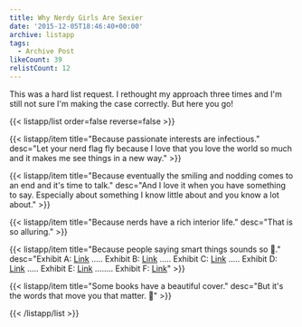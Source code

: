 ```yaml
---
title: Why Nerdy Girls Are Sexier
date: '2015-12-05T18:46:40+00:00'
archive: listapp
tags: 
  - Archive Post
likeCount: 39
relistCount: 12
---
```


This was a hard list request. I rethought my approach three times and I'm still not sure I'm making the case correctly. But here you go!

<!--more-->

{{< listapp/list order=false reverse=false >}}

   {{< listapp/item title="Because passionate interests are infectious."
      desc="Let your nerd flag fly because I love that you love the world so much and it makes me see things in a new way." >}}

   {{< listapp/item title="Because eventually the smiling and nodding comes to an end and it's time to talk."
      desc="And I love it when you have something to say. Especially about something I know little about and you know a lot about." >}}

   {{< listapp/item title="Because nerds have a rich interior life."
      desc="That is so alluring." >}}

   {{< listapp/item title="Because people saying smart things sounds so 💯."
      desc="Exhibit A: [Link](http://youtu.be/ahXIMUkSXX0) ..... Exhibit B: [Link](http://youtu.be/nlUQfXwvQLc) ..... Exhibit C: [Link](http://youtu.be/4KoKqaq76kg) ..... Exhibit D: [Link](http://youtu.be/xpN1dlH3tWo) .....  Exhibit E: [Link](http://youtu.be/FgyZ4ia25gg) ........ Exhibit F: [Link](http://youtu.be/lPB_17rbNXk)" >}}

   {{< listapp/item title="Some books have a beautiful cover."
      desc="But it's the words that move you that matter. 📖" >}}

{{< /listapp/list >}}
